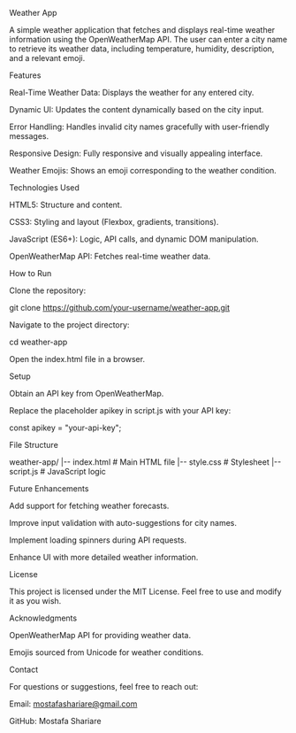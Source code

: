 Weather App

A simple weather application that fetches and displays real-time weather information using the OpenWeatherMap API. The user can enter a city name to retrieve its weather data, including temperature, humidity, description, and a relevant emoji.

Features

Real-Time Weather Data: Displays the weather for any entered city.

Dynamic UI: Updates the content dynamically based on the city input.

Error Handling: Handles invalid city names gracefully with user-friendly messages.

Responsive Design: Fully responsive and visually appealing interface.

Weather Emojis: Shows an emoji corresponding to the weather condition.

Technologies Used

HTML5: Structure and content.

CSS3: Styling and layout (Flexbox, gradients, transitions).

JavaScript (ES6+): Logic, API calls, and dynamic DOM manipulation.

OpenWeatherMap API: Fetches real-time weather data.

How to Run

Clone the repository:

git clone https://github.com/your-username/weather-app.git

Navigate to the project directory:

cd weather-app

Open the index.html file in a browser.

Setup

Obtain an API key from OpenWeatherMap.

Replace the placeholder apikey in script.js with your API key:

const apikey = "your-api-key";

File Structure

weather-app/
|-- index.html       # Main HTML file
|-- style.css        # Stylesheet
|-- script.js        # JavaScript logic

Future Enhancements

Add support for fetching weather forecasts.

Improve input validation with auto-suggestions for city names.

Implement loading spinners during API requests.

Enhance UI with more detailed weather information.

License

This project is licensed under the MIT License. Feel free to use and modify it as you wish.

Acknowledgments

OpenWeatherMap API for providing weather data.

Emojis sourced from Unicode for weather conditions.

Contact

For questions or suggestions, feel free to reach out:

Email: mostafashariare@gmail.com

GitHub: Mostafa Shariare
